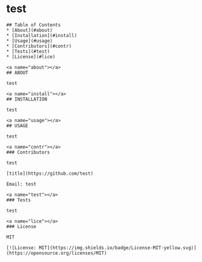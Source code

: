 # **test**

    ## Table of Contents
    * [About](#about)
    * [Installation](#install)
    * [Usage](#usage)
    * [Contributors](#contr)
    * [Tests](#test)
    * [License](#lice)

    <a name="about"></a>
    ## ABOUT
    
    test
    
    <a name="install"></a>
    ## INSTALLATION
    
    test
    
    <a name="usage"></a>
    ## USAGE
    
    test
    
    <a name="contr"></a>
    ### Contributors
    
    test

    [title](https://github.com/test)

    Email: test
    
    <a name="test"></a>
    ### Tests
    
    test
    
    <a name="lice"></a>
    ### License
    
    MIT

    [![License: MIT](https://img.shields.io/badge/License-MIT-yellow.svg)](https://opensource.org/licenses/MIT)
    